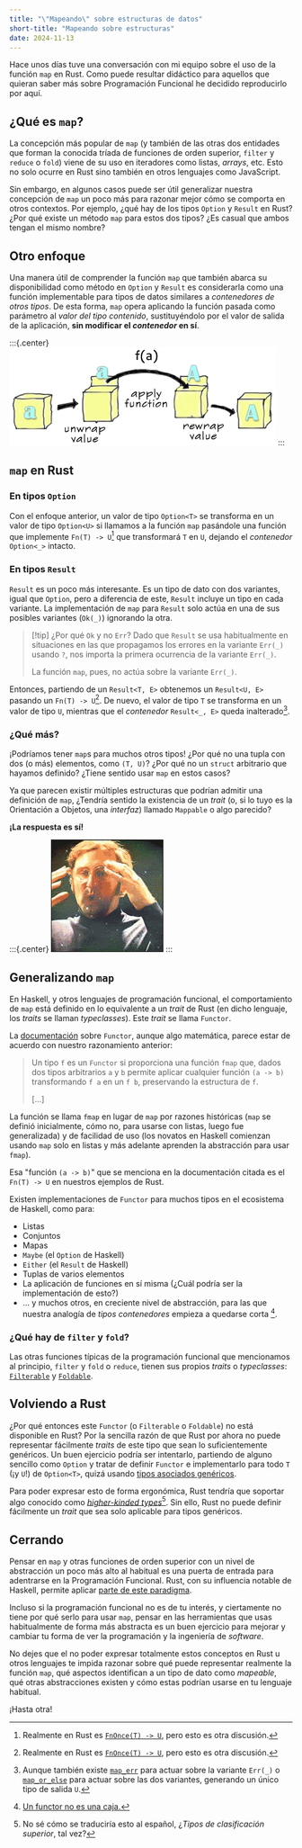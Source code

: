 ```yaml
---
title: "\"Mapeando\" sobre estructuras de datos"
short-title: "Mapeando sobre estructuras"
date: 2024-11-13
---
```

<!-- LTeX: language=es -->

Hace unos días tuve una conversación con mi equipo sobre el uso de la función `map` en Rust. Como
puede resultar didáctico para aquellos que quieran saber más sobre Programación Funcional he
decidido reproducirlo por aquí.

## ¿Qué es `map`?

La concepción más popular de `map` (y también de las otras dos entidades que forman la conocida tríada de
 funciones de orden superior, `filter` y `reduce` o `fold`) viene de su uso en iteradores como listas,
 *arrays*, etc. Esto no solo ocurre en Rust sino también en otros lenguajes como JavaScript.

Sin embargo, en algunos casos puede ser útil generalizar nuestra concepción de `map` un poco más para
razonar mejor cómo se comporta en otros contextos. Por ejemplo, ¿qué hay de los tipos `Option` y
`Result` en Rust? ¿Por qué existe un método `map` para estos dos tipos? ¿Es casual que ambos tengan
el mismo nombre?

## Otro enfoque

Una manera útil de comprender la función `map` que también abarca su disponibilidad como método en
`Option` y `Result` es considerarla como una función implementable para tipos de datos similares a
*contenedores de otros tipos*. De esta forma, `map` opera aplicando la función pasada como parámetro
al *valor del tipo contenido*, sustituyéndolo por el valor de salida de la aplicación, **sin
modificar el *contenedor* en sí**.

:::{.center}
![Representación del uso de la función map usando contenedores como analogía](./img/functor-diagram.png)
:::

## `map` en Rust

### En tipos `Option`

Con el enfoque anterior, un valor de tipo `Option<T>` se transforma en un valor de tipo `Option<U>` si llamamos a la
función `map` pasándole una función que implemente `Fn(T) -> U`[^fnonce] que transformará `T` en
`U`, dejando el *contenedor* `Option<_>` intacto.

### En tipos `Result`

`Result` es un poco más interesante. Es un tipo de dato con dos variantes, igual que `Option`, pero
a diferencia de este, `Result` incluye un tipo en cada variante. La implementación de `map` para
`Result` solo actúa en una de sus posibles variantes (`Ok(_)`) ignorando la otra.

> [!tip] ¿Por qué `Ok` y no `Err`?
> Dado que `Result` se usa habitualmente en situaciones en las que propagamos los errores
> en la variante `Err(_)` usando `?`, nos importa la primera ocurrencia de la variante `Err(_)`.
>
> La función `map`, pues, no actúa sobre la variante `Err(_)`.

Entonces, partiendo de un `Result<T, E>` obtenemos un `Result<U, E>` pasando un
`Fn(T) -> U`[^fnonce]. De nuevo, el valor de tipo `T` se transforma en un valor de tipo `U`,
mientras que el *contenedor* `Result<_, E>` queda inalterado[^maperr-maporelse].

### ¿Qué más?

¡Podríamos tener `map`s para muchos otros tipos! ¿Por qué no una tupla con dos (o más)
elementos, como `(T, U)`? ¿Por qué no un `struct` arbitrario que
hayamos definido? ¿Tiene sentido usar `map` en estos casos?

Ya que parecen existir múltiples estructuras que podrían admitir una definición de `map`,
¿Tendría sentido la existencia de un *trait* (o, si lo tuyo es la Orientación a Objetos, una *interfaz*) llamado `Mappable` o algo parecido?

**¡La respuesta es sí!**

:::{.center}
![Mind blown!](./img/mind_blown.gif)
:::

## Generalizando `map`

En Haskell, y otros lenguajes de programación funcional, el comportamiento de `map` está definido en
lo equivalente a un *trait* de Rust (en dicho lenguaje, los *traits* se llaman *typeclasses*).
Este *trait* se llama `Functor`.

La [documentación](https://hackage.haskell.org/package/base-4.20.0.1/docs/Prelude.html#t:Functor) sobre `Functor`, aunque algo matemática, parece estar de acuerdo con nuestro razonamiento anterior:

> Un tipo `f` es un `Functor` si proporciona una función `fmap` que, dados dos tipos arbitrarios `a`
> y `b` permite aplicar cualquier función `(a -> b)` transformando `f a` en un `f b`, preservando la
> estructura de `f`.
>
> [...]

La función se llama `fmap` en lugar de `map` por razones históricas (`map` se definió inicialmente,
cómo no, para usarse con listas, luego fue generalizada) y de facilidad de uso (los novatos en Haskell
comienzan usando `map` solo en listas y más adelante aprenden la abstracción para usar `fmap`).

Esa "función `(a -> b)`" que se menciona en la documentación citada es el `Fn(T) -> U` en nuestros
ejemplos de Rust.

Existen implementaciones de `Functor` para muchos tipos en el ecosistema de Haskell, como para:

- Listas
- Conjuntos
- Mapas
- `Maybe` (el `Option` de Haskell)
- `Either` (el `Result` de Haskell)
- Tuplas de varios elementos
- La aplicación de funciones en sí misma (¿Cuál podría ser la implementación de esto?)
- ... y muchos otros, en creciente nivel de abstracción, para las que nuestra analogía de
*tipos contenedores* empieza a quedarse corta [^functor-not-box].

### ¿Qué hay de `filter` y `fold`?

Las otras funciones típicas de la programación funcional que mencionamos al principio, `filter` y
`fold` o `reduce`, tienen sus propios *traits* o *typeclasses*: [`Filterable`](https://hackage.haskell.org/package/witherable-0.5/docs/Witherable.html#t:Filterable) y [`Foldable`](https://hackage.haskell.org/package/base-4.20.0.1/docs/Prelude.html#t:Foldable).

## Volviendo a Rust

¿Por qué entonces este `Functor` (o `Filterable` o `Foldable`) no está disponible en Rust? Por la
sencilla razón de que Rust por ahora no puede representar fácilmente *traits* de este tipo que sean
lo suficientemente genéricos. Un buen ejercicio podría ser intentarlo, partiendo de alguno sencillo
como `Option` y tratar de definir `Functor` e implementarlo para todo `T` (¡y `U`!) de `Option<T>`,
quizá usando [tipos asociados genéricos](https://blog.rust-lang.org/2022/10/28/gats-stabilization.html#what-are-gats).

Para poder expresar esto de forma ergonómica, Rust tendría que soportar algo conocido como
[*higher-kinded types*](https://serokell.io/blog/kinds-and-hkts-in-haskell)[^hkt-es]. Sin ello,
Rust no puede definir fácilmente un *trait* que sea solo aplicable para tipos genéricos.

## Cerrando

Pensar en `map` y otras funciones de orden superior con un nivel de abstracción un poco más alto
al habitual es una puerta de entrada para adentrarse en la Programación Funcional.
Rust, con su influencia notable de Haskell, permite aplicar [parte de este paradigma](https://doc.rust-lang.org/book/ch13-00-functional-features.html).

Incluso si la programación funcional no es de tu interés, y ciertamente no tiene por qué serlo para usar `map`,
pensar en las herramientas que usas habitualmente de forma más abstracta es un buen ejercicio
para mejorar y cambiar tu forma de ver la programación y la ingeniería de *software*.

No dejes que el no poder expresar totalmente estos conceptos en Rust u otros lenguajes
te impida razonar sobre qué puede representar realmente la función `map`,
qué aspectos identifican a un tipo de dato como *mapeable*, qué otras abstracciones existen y
cómo estas podrían usarse en tu lenguaje habitual.

¡Hasta otra!

[^fnonce]:
    Realmente en Rust es [`FnOnce(T) -> U`](https://doc.rust-lang.org/std/option/enum.Option.html#method.map), pero esto es otra discusión.

[^maperr-maporelse]:
    Aunque también existe [`map_err`](https://doc.rust-lang.org/std/result/enum.Result.html#method.map_err) para actuar sobre la variante `Err(_)` o [`map_or_else`](https://doc.rust-lang.org/std/result/enum.Result.html#method.map_or_else) para
    actuar sobre las dos variantes, generando un único tipo de salida `U`.

[^functor-not-box]:
    [Un functor no es una caja.](https://cs-syd.eu/posts/2016-04-30-a-functor-is-not-a-box)

[^hkt-es]:
     No sé cómo se traduciría esto al español, ¿*Tipos de clasificación superior*, tal vez?
